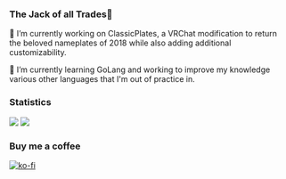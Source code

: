 ### The Jack of all Trades👋

🔭 I’m currently working on ClassicPlates, a VRChat modification to return the beloved nameplates of 2018 while also adding additional customizability.

🌱 I’m currently learning GoLang and working to improve my knowledge various other languages that I'm out of practice in.

### Statistics 
![](https://komarev.com/ghpvc/?username=fscodingwaifu)
![](https://github-readme-stats.vercel.app/api?username=fscodingwaifu&show_icons=true&theme=dark&count_private=true&hide_border=true)


### Buy me a coffee
[![ko-fi](https://ko-fi.com/img/githubbutton_sm.svg)](https://ko-fi.com/B0B6CQOZE)
